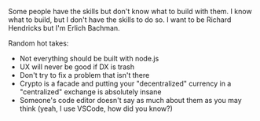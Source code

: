 Some people have the skills but don't know what to build with them. I know what to build, but I don't have the skills to do so.
I want to be Richard Hendricks but I'm Erlich Bachman.

Random hot takes:
- Not everything should be built with node.js
- UX will never be good if DX is trash
- Don't try to fix a problem that isn't there
- Crypto is a facade and putting your "decentralized" currency in a "centralized" exchange is absolutely insane
- Someone's code editor doesn't say as much about them as you may think (yeah, I use VSCode, how did you know?)

<!---
nxhxttxr/nxhxttxr is a ✨ special ✨ repository because its `README.md` (this file) appears on your GitHub profile.
You can click the Preview link to take a look at your changes.
--->
